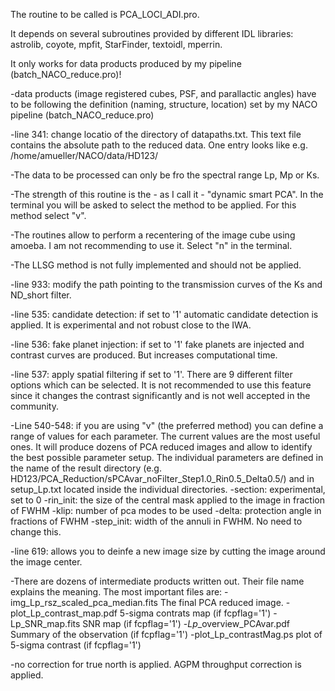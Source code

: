 The routine to be called is PCA_LOCI_ADI.pro.

It depends on several subroutines provided by different IDL libraries: astrolib, coyote, mpfit, StarFinder, textoidl, mperrin.

It only works for data products produced by my pipeline (batch_NACO_reduce.pro)!


-data products (image registered cubes, PSF, and parallactic angles) have to be following the definition (naming, structure, location) set by my NACO pipeline (batch_NACO_reduce.pro)

-line 341: change locatio of the directory of datapaths.txt. This text file contains the absolute path to the reduced data. One entry looks like e.g. /home/amueller/NACO/data/HD123/

-The data to be processed can only be fro the spectral range Lp, Mp or Ks.

-The strength of this routine is the - as I call it - "dynamic smart PCA". In the terminal you will be asked to select the method to be applied. For this method select "v".

-The routines allow to perform a recentering of the image cube using amoeba. I am not recommending to use it. Select "n" in the terminal.

-The LLSG method is not fully implemented and should not be applied.

-line 933: modify the path pointing to the transmission curves of the Ks and ND_short filter.

-line 535: candidate detection: if set to '1' automatic candidate detection is applied. It is experimental and not robust close to the IWA. 

-line 536: fake planet injection: if set to '1' fake planets are injected and contrast curves are produced. But increases computational time.

-line 537: apply spatial filtering if set to '1'. There are 9 different filter options which can be selected. It is not recommended to use this feature since it changes the contrast significantly and is not well accepted in the community.

-Line 540-548: if you are using "v" (the preferred method) you can define a range of values for each parameter. The current values are the most useful ones. It will produce dozens of PCA reduced images and allow to identify the best possible parameter setup. The individual parameters are defined in the name of the result directory (e.g. HD123/PCA_Reduction/sPCAvar_noFilter_Step1.0_Rin0.5_Delta0.5/) and in setup_Lp.txt located inside the individual directories.
  -section: experimental, set to 0
  -rin_init: the size of the central mask applied to the image in fraction of FWHM
  -klip: number of pca modes to be used
  -delta: protection angle in fractions of FWHM
  -step_init: width of the annuli in FWHM. No need to change this.

-line 619: allows you to deinfe a new image size by cutting the image around the image center.

-There are dozens of intermediate products written out. Their file name explains the meaning. The most important files are:
  -img_Lp_rsz_scaled_pca_median.fits  The final PCA reduced image.
  -plot_Lp_contrast_map.pdf 5-sigma contrats map (if fcpflag='1')
  -Lp_SNR_map.fits  SNR map (if fcpflag='1')
  -<id>_Lp_<night>_overview_PCAvar.pdf  Summary of the observation (if fcpflag='1')
  -plot_Lp_contrastMag.ps plot of 5-sigma contrast (if fcpflag='1')
  
-no correction for true north is applied. AGPM throughput correction is applied.
